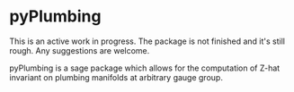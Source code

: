 # pyPlumbing

This is an active work in progress. The package is not finished and it's still rough. Any suggestions are welcome.


pyPlumbing is a sage package which allows for the computation of Z-hat invariant on plumbing manifolds at arbitrary gauge group.
